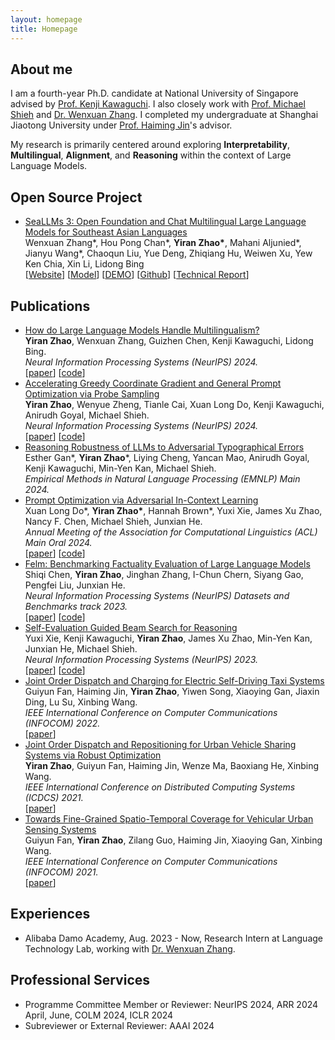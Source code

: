 ```yaml
---
layout: homepage
title: Homepage 
---
```

## About me
I am a fourth-year Ph.D. candidate at National University of Singapore advised by <a href="https://ml.comp.nus.edu.sg/kawaguchi">Prof. Kenji Kawaguchi</a>. I also closely work with <a href="https://michaelshieh.com/">Prof. Michael Shieh</a> and <a href="https://isakzhang.github.io/">Dr. Wenxuan Zhang</a>. I completed my undergraduate at Shanghai Jiaotong University under <a href="https://www.cs.sjtu.edu.cn/~jinhaiming/">Prof. Haiming Jin</a>'s advisor.

My research is primarily centered around exploring <strong>Interpretability</strong>, <strong>Multilingual</strong>, <strong>Alignment</strong>, and <strong>Reasoning</strong> within the context of Large Language Models.



## Open Source Project

*  [SeaLLMs 3: Open Foundation and Chat Multilingual Large Language Models for Southeast Asian Languages](https://arxiv.org/pdf/2407.19672)   
   Wenxuan Zhang\*, Hou Pong Chan\*, **Yiran Zhao\***, Mahani Aljunied\*, Jianyu Wang\*, Chaoqun Liu, Yue Deng, Zhiqiang Hu, Weiwen Xu, Yew Ken Chia, Xin Li, Lidong Bing         
   \[[Website](https://damo-nlp-sg.github.io/SeaLLMs/)\] \[[Model](https://huggingface.co/collections/SeaLLMs/seallms-v3-668f3a52e1e6fbaad5752cdb)\] \[[DEMO](https://huggingface.co/spaces/SeaLLMs/SeaLLM-Chat)\] \[[Github](https://github.com/DAMO-NLP-SG/SeaLLMs)\] \[[Technical Report](https://arxiv.org/pdf/2407.19672)\] 



## Publications
*  [How do Large Language Models Handle Multilingualism?](https://arxiv.org/abs/2402.18815)   
**Yiran Zhao**, Wenxuan Zhang, Guizhen Chen, Kenji Kawaguchi, Lidong Bing.    
_Neural Information Processing Systems (NeurIPS) 2024._      
\[[paper](https://arxiv.org/abs/2402.18815)\] \[[code](https://github.com/DAMO-NLP-SG/multilingual_analysis)\]
*  [Accelerating Greedy Coordinate Gradient and General Prompt Optimization via Probe Sampling](ttp://arxiv.org/abs/2403.01251)   
**Yiran Zhao**, Wenyue Zheng, Tianle Cai, Xuan Long Do, Kenji Kawaguchi, Anirudh Goyal, Michael Shieh.    
_Neural Information Processing Systems (NeurIPS) 2024._      
\[[paper](http://arxiv.org/abs/2403.01251)\] \[[code](https://github.com/zhaoyiran924/Probe-Sampling)\]
*  [Reasoning Robustness of LLMs to Adversarial Typographical Errors]()      
Esther Gan\*, **Yiran Zhao***, Liying Cheng, Yancan Mao, Anirudh Goyal, Kenji Kawaguchi, Min-Yen Kan, Michael Shieh.  
_Empirical Methods in Natural Language Processing (EMNLP) Main 2024._
* [Prompt Optimization via Adversarial In-Context Learning](https://aclanthology.org/2024.acl-long.395/)   
Xuan Long Do*, **Yiran Zhao\***, Hannah Brown\*, Yuxi Xie, James Xu Zhao, Nancy F. Chen, Michael Shieh, Junxian He.   
_Annual Meeting of the Association for Computational Linguistics (ACL) Main Oral 2024._        
\[[paper](https://aclanthology.org/2024.acl-long.395/)\] \[[code](https://github.com/zhaoyiran924/Adv-In-Context-Learning)\]
* [Felm: Benchmarking Factuality Evaluation of Large Language Models](https://proceedings.neurips.cc/paper_files/paper/2021/file/9bd5ee6fe55aaeb673025dbcb8f939c1-Paper.pdf)   
Shiqi Chen, **Yiran Zhao**, Jinghan Zhang, I-Chun Chern, Siyang Gao, Pengfei Liu, Junxian He.      
_Neural Information Processing Systems (NeurIPS) Datasets and Benchmarks track 2023._     
\[[paper](https://proceedings.neurips.cc/paper_files/paper/2021/file/9bd5ee6fe55aaeb673025dbcb8f939c1-Paper.pdf)\] \[[code](https://github.com/hkust-nlp/felm)\]
* [Self-Evaluation Guided Beam Search for Reasoning](https://arxiv.org/abs/2305.00633)      
Yuxi Xie, Kenji Kawaguchi, <strong>Yiran Zhao</strong>, James Xu Zhao, Min-Yen Kan, Junxian He, Michael Shieh.      
_Neural Information Processing Systems (NeurIPS)  2023._     
\[[paper](https://arxiv.org/abs/2305.00633)\] \[[code](https://github.com/YuxiXie/SelfEval-Guided-Decoding)\]       
* [Joint Order Dispatch and Charging for Electric Self-Driving Taxi Systems](https://ieeexplore.ieee.org/abstract/document/9796825)      
Guiyun Fan, Haiming Jin, <strong>Yiran Zhao</strong>, Yiwen Song, Xiaoying Gan, Jiaxin Ding, Lu Su, Xinbing Wang.      
_IEEE International Conference on Computer Communications (INFOCOM) 2022._     
\[[paper](https://ieeexplore.ieee.org/abstract/document/9796825)\]     
* [Joint Order Dispatch and Repositioning for Urban Vehicle Sharing Systems via Robust Optimization](https://ieeexplore.ieee.org/abstract/document/9546409)     
<strong>Yiran Zhao</strong>, Guiyun Fan, Haiming Jin, Wenze Ma, Baoxiang He, Xinbing Wang.        
_IEEE International Conference on Distributed Computing Systems (ICDCS) 2021._     
\[[paper](https://ieeexplore.ieee.org/abstract/document/9546409)\]    
* [Towards Fine-Grained Spatio-Temporal Coverage for Vehicular Urban Sensing Systems](https://ieeexplore.ieee.org/abstract/document/9488787)   
Guiyun Fan, <strong>Yiran Zhao</strong>, Zilang Guo, Haiming Jin, Xiaoying Gan, Xinbing Wang.        
_IEEE International Conference on Computer Communications (INFOCOM) 2021._     
\[[paper](https://ieeexplore.ieee.org/abstract/document/9488787)\]     

## Experiences 
<!-- * [Aug. 2023 – Now] Alibaba DAMO Academy, Research Intern at Language Technology Lab, working with [Dr. Wenxuan Zhang](https://isakzhang.github.io/).

* [Aug. 2023 – Now] Alibaba DAMO Academy, Research Intern at Language Technology Lab, working with [Dr. Wenxuan Zhang](https://isakzhang.github.io/). -->
* Alibaba Damo Academy, Aug. 2023 - Now, Research Intern at Language Technology Lab, working with [Dr. Wenxuan Zhang](https://isakzhang.github.io/). 


## Professional Services
* Programme Committee Member or Reviewer:  NeurIPS 2024, ARR 2024 April, June, COLM 2024, ICLR 2024
* Subreviewer or External Reviewer: AAAI 2024
